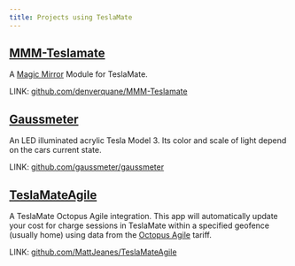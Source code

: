 ```yaml
---
title: Projects using TeslaMate
---
```


## [MMM-Teslamate](https://github.com/denverquane/MMM-Teslamate)

A [Magic Mirror](https://magicmirror.builders/) Module for TeslaMate.

LINK: [github.com/denverquane/MMM-Teslamate](https://github.com/denverquane/MMM-Teslamate)

## [Gaussmeter](https://github.com/gaussmeter/gaussmeter)

An LED illuminated acrylic Tesla Model 3. Its color and scale of light depend on the cars current state.

LINK: [github.com/gaussmeter/gaussmeter](https://github.com/gaussmeter/gaussmeter)

## [TeslaMateAgile](https://github.com/MattJeanes/TeslaMateAgile)

A TeslaMate Octopus Agile integration. This app will automatically update your cost for charge sessions in TeslaMate within a specified geofence (usually home) using data from the [Octopus Agile](https://octopus.energy/agile/) tariff.

LINK: [github.com/MattJeanes/TeslaMateAgile](https://github.com/MattJeanes/TeslaMateAgile)


